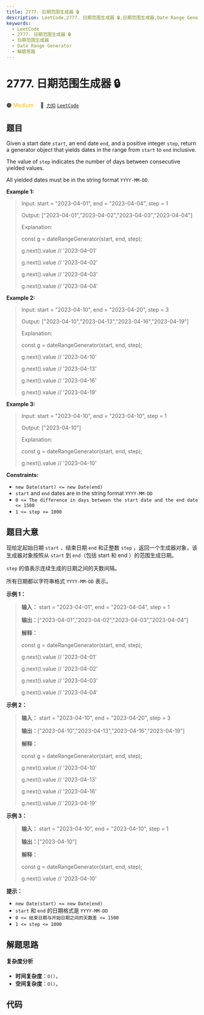 ```yaml
---
title: 2777. 日期范围生成器 🔒
description: LeetCode,2777. 日期范围生成器 🔒,日期范围生成器,Date Range Generator,解题思路
keywords:
  - LeetCode
  - 2777. 日期范围生成器 🔒
  - 日期范围生成器
  - Date Range Generator
  - 解题思路
---
```


# 2777. 日期范围生成器 🔒

🟠 <font color=#ffb800>Medium</font>&emsp; 🔗&ensp;[`力扣`](https://leetcode.cn/problems/date-range-generator) [`LeetCode`](https://leetcode.com/problems/date-range-generator)

## 题目

Given a start date `start`, an end date `end`, and a positive integer `step`,
return a generator object that yields dates in the range from `start` to `end`
inclusive.

The value of `step` indicates the number of days between consecutive yielded
values.

All yielded dates must be in the string format `YYYY-MM-DD`.



**Example 1:**

> Input: start = "2023-04-01", end = "2023-04-04", step = 1
> 
> Output: ["2023-04-01","2023-04-02","2023-04-03","2023-04-04"]
> 
> Explanation: 
> 
> const g = dateRangeGenerator(start, end, step);
> 
> g.next().value // '2023-04-01'
> 
> g.next().value // '2023-04-02'
> 
> g.next().value // '2023-04-03'
> 
> g.next().value // '2023-04-04'

**Example 2:**

> Input: start = "2023-04-10", end = "2023-04-20", step = 3
> 
> Output: ["2023-04-10","2023-04-13","2023-04-16","2023-04-19"]
> 
> Explanation: 
> 
> const g = dateRangeGenerator(start, end, step);
> 
> g.next().value // '2023-04-10'
> 
> g.next().value // '2023-04-13'
> 
> g.next().value // '2023-04-16'
> 
> g.next().value // '2023-04-19'

**Example 3:**

> Input: start = "2023-04-10", end = "2023-04-10", step = 1
> 
> Output: ["2023-04-10"]
> 
> Explanation: 
> 
> const g = dateRangeGenerator(start, end, step);
> 
> g.next().value // '2023-04-10'

**Constraints:**

  * `new Date(start) <= new Date(end)`
  * `start` and `end` dates are in the string format `YYYY-MM-DD`
  * `0 <= The difference in days between the start date and the end date <= 1500`
  * `1 <= step <= 1000`


## 题目大意

现给定起始日期 `start` 、结束日期 `end` 和正整数 `step` ，返回一个生成器对象，该生成器对象按照从 `start` 到
`end`（包括 start 和 end ）的范围生成日期。

`step` 的值表示连续生成的日期之间的天数间隔。

所有日期都以字符串格式 `YYYY-MM-DD` 表示。



**示例 1：**

> 
> 
> 
> 
> 
> **输入：** start = "2023-04-01", end = "2023-04-04", step = 1
> 
> **输出：**["2023-04-01","2023-04-02","2023-04-03","2023-04-04"]
> 
> **解释：**
> 
> const g = dateRangeGenerator(start, end, step);
> 
> g.next().value // '2023-04-01'
> 
> g.next().value // '2023-04-02'
> 
> g.next().value // '2023-04-03'
> 
> g.next().value // '2023-04-04'

**示例 2：**

> 
> 
> 
> 
> 
> **输入：** start = "2023-04-10", end = "2023-04-20", step = 3
> 
> **输出：**["2023-04-10","2023-04-13","2023-04-16","2023-04-19"]
> 
> **解释：**
> 
> const g = dateRangeGenerator(start, end, step);
> 
> g.next().value // '2023-04-10'
> 
> g.next().value // '2023-04-13'
> 
> g.next().value // '2023-04-16'
> 
> g.next().value // '2023-04-19'

**示例 3：**

> 
> 
> 
> 
> 
> **输入：** start = "2023-04-10", end = "2023-04-10", step = 1
> 
> **输出：**["2023-04-10"]
> 
> **解释：**
> 
> const g = dateRangeGenerator(start, end, step);
> 
> g.next().value // '2023-04-10'
> 
> 



**提示：**

  * `new Date(start) <= new Date(end)`
  * `start` 和 `end` 的日期格式是 `YYYY-MM-DD`
  * `0 <= 结束日期与开始日期之间的天数差 <= 1500`
  * `1 <= step <= 1000`


## 解题思路

#### 复杂度分析

- **时间复杂度**：`O()`，
- **空间复杂度**：`O()`，

## 代码

```javascript

```